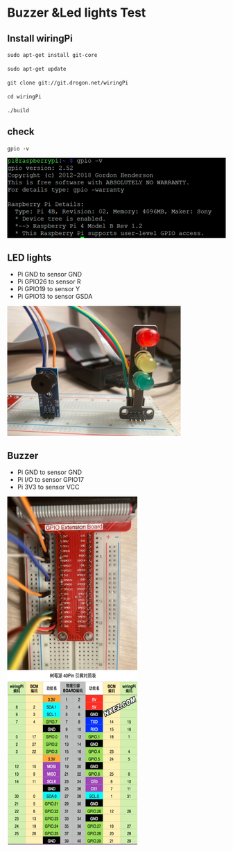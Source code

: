 # Buzzer &Led lights Test

## Install wiringPi
```
sudo apt-get install git-core

sudo apt-get update

git clone git://git.drogon.net/wiringPi

cd wiringPi

./build
```
## check
```
gpio -v
```
![image](https://github.com/zeyuan-song0204/Remote-infrared-thermometer-/blob/main/image_forder/gpio%20-v.PNG)<br>
## LED lights
- Pi GND to sensor GND
- Pi GPIO26 to sensor R
- Pi GPIO19 to sensor Y
- Pi GPIO13 to sensor GSDA

<img src="https://github.com/zeyuan-song0204/Remote-infrared-thermometer-/blob/main/image_forder/led%26buzzer.jpg" width="400" height="300"/><br>
## Buzzer
- Pi GND to sensor GND
- Pi I/O to sensor GPIO17
- Pi 3V3 to sensor VCC
<img src="https://github.com/zeyuan-song0204/Remote-infrared-thermometer-/blob/main/image_forder/GPIO%20Extension%20Board.jpg" width="300" height="400"/>
<img src="https://github.com/zeyuan-song0204/Remote-infrared-thermometer-/blob/main/image_forder/gpio%20table.PNG" width="300" height="400"/>
